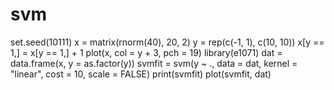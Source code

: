 # svm
set.seed(10111)
x = matrix(rnorm(40), 20, 2)
y = rep(c(-1, 1), c(10, 10))
x[y == 1,] = x[y == 1,] + 1
plot(x, col = y + 3, pch = 19)
library(e1071)
dat = data.frame(x, y = as.factor(y))
svmfit = svm(y ~ ., data = dat, kernel = "linear", cost = 10, scale = FALSE)
print(svmfit)
plot(svmfit, dat)
